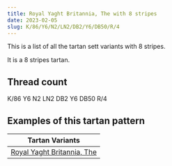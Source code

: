 ```yaml
---
title: Royal Yaght Britannia, The with 8 stripes
date: 2023-02-05
slug: K/86/Y6/N2/LN2/DB2/Y6/DB50/R/4
---
```

This is a list of all the tartan sett variants with 8 stripes.

It is a 8 stripes tartan.


## Thread count
K/86 Y6 N2 LN2 DB2 Y6 DB50 R/4

## Examples of this tartan pattern

| Tartan Variants |
|---------------|
| [Royal Yaght Britannia, The](/variants/k/86/y6/n2/ln2/db2/y6/db50/r/4-db000050-k000000-lne0e0e0-n606080-rc00000-yf0c000)||
